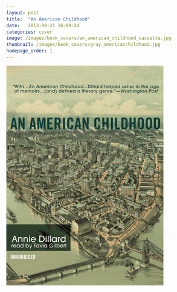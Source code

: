 ```yaml
---
layout: post
title:  "An American Childhood"
date:   2013-09-21 16:09:44
categories: cover
image: /images/book_covers/an_american_childhood_cassette.jpg 
thumbnail: /images/book_covers/gray_americanchildhood.jpg
homepage_order: 1
---
```

![An American Childhood][image]

[image]: /images/book_covers/an_american_childhood_cassette.jpg "An American Childhood"
